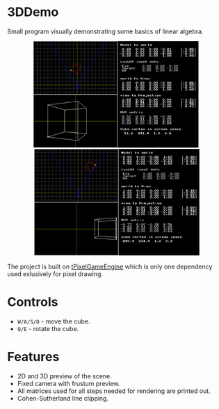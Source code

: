 # 3DDemo
Small program visually demonstrating some basics of linear algebra.

<p align="center">  
  <img src="doc/2.jpg" width=380>&nbsp;<img src="doc/1.jpg" width=380>
</p>

The project is built on [tPixelGameEngine](https://github.com/tucna/tPixelGameEngine) which is only one dependency used exlusively for pixel drawing.

# Controls
- `W/A/S/D` - move the cube.
- `Q/E` - rotate the cube.

# Features
- 2D and 3D preview of the scene.
- Fixed camera with frustum preview.
- All matrices used for all steps needed for rendering are printed out.
- Cohen-Sutherland line clipping.
